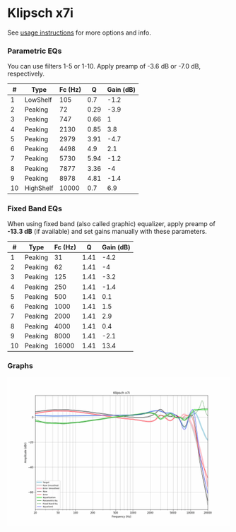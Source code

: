 # Klipsch x7i
See [usage instructions](https://github.com/jaakkopasanen/AutoEq#usage) for more options and info.

### Parametric EQs
You can use filters 1-5 or 1-10. Apply preamp of -3.6 dB or -7.0 dB, respectively.

|   # | Type      |   Fc (Hz) |    Q |   Gain (dB) |
|-----|-----------|-----------|------|-------------|
|   1 | LowShelf  |       105 | 0.7  |        -1.2 |
|   2 | Peaking   |        72 | 0.29 |        -3.9 |
|   3 | Peaking   |       747 | 0.66 |         1   |
|   4 | Peaking   |      2130 | 0.85 |         3.8 |
|   5 | Peaking   |      2979 | 3.91 |        -4.7 |
|   6 | Peaking   |      4498 | 4.9  |         2.1 |
|   7 | Peaking   |      5730 | 5.94 |        -1.2 |
|   8 | Peaking   |      7877 | 3.36 |        -4   |
|   9 | Peaking   |      8978 | 4.81 |        -1.4 |
|  10 | HighShelf |     10000 | 0.7  |         6.9 |

### Fixed Band EQs
When using fixed band (also called graphic) equalizer, apply preamp of **-13.3 dB** (if available) and set gains manually with these parameters.

|   # | Type    |   Fc (Hz) |    Q |   Gain (dB) |
|-----|---------|-----------|------|-------------|
|   1 | Peaking |        31 | 1.41 |        -4.2 |
|   2 | Peaking |        62 | 1.41 |        -4   |
|   3 | Peaking |       125 | 1.41 |        -3.2 |
|   4 | Peaking |       250 | 1.41 |        -1.4 |
|   5 | Peaking |       500 | 1.41 |         0.1 |
|   6 | Peaking |      1000 | 1.41 |         1.5 |
|   7 | Peaking |      2000 | 1.41 |         2.9 |
|   8 | Peaking |      4000 | 1.41 |         0.4 |
|   9 | Peaking |      8000 | 1.41 |        -2.1 |
|  10 | Peaking |     16000 | 1.41 |        13.4 |

### Graphs
![](./Klipsch%20x7i.png)

